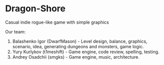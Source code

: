 # Dragon-Shore
Casual indie rogue-like game with simple graphics

Our team:
  1. Balashenko Igor (DwarfMason) - Level design, balance, graphics, scenario, idea, generating dungeons and monsters, game logic.
  2. Yury Kurlykov (t1meshift) - Game engine, code review, spelling, testing.
  3. Andrey Osadchii (smgks) - Game engine, music, architecture.
